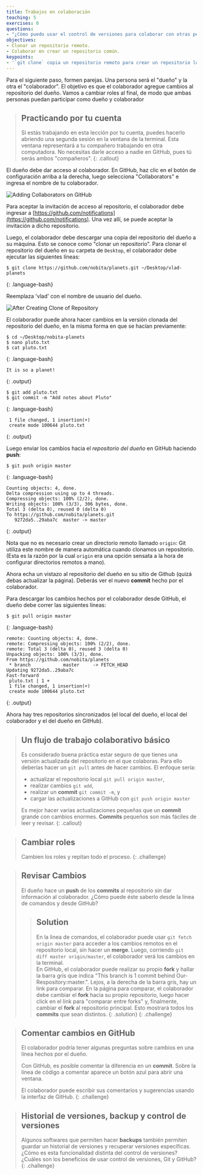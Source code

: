 ```yaml
---
title: Trabajos en colaboración
teaching: 5
exercises: 0
questions:
- "¿Cómo puedo usar el control de versiones para colaborar con otras personas?" 
objectives:
- Clonar un repositorio remoto.
- Colaborar en crear un repositorio común.
keypoints: 
- '`git clone` copia un repositorio remoto para crear un repositorio local llamado `origin` configurado automáticamente.'
---
```


Para el siguiente paso, formen parejas. Una persona será el "dueño" y la otra el "colaborador". El objetivo es que el colaborador agregue cambios al repositorio del dueño. Vamos a cambiar roles al final, de modo que ambas personas puedan participar como dueño y colaborador

> ## Practicando por tu cuenta
>
> Si estás trabajando en esta lección por tu cuenta, puedes hacerlo abriendo una segunda sesión en la 
> ventana de la terminal. Esta ventana representará a tu compañero trabajando en otra computadora. No necesitas darle acceso a nadie en GitHub, pues tú serás ambos "compañeros".
{: .callout}

El dueño debe dar acceso al colaborador. En GitHub, haz clic en el botón de configuración arriba a la derecha,
luego selecciona "Collaborators" e ingresa el nombre de tu colaborador.

![Adding Collaborators on GitHub](../fig/github-add-collaborators.png)

Para aceptar la invitación de acceso al repositorio, el colaborador
debe ingresar a [https://github.com/notifications](https://github.com/notifications).
Una vez allí, se puede aceptar la invitación a dicho repositorio.

Luego, el colaborador debe descargar una copia del repositorio del dueño a su máquina. Esto se conoce como "clonar un repositorio". Para clonar el repositorio del dueño en su carpeta de `Desktop`, el colaborador debe ejecutar las siguientes líneas:

~~~
$ git clone https://github.com/nobita/planets.git ~/Desktop/vlad-planets
~~~
{: .language-bash}

Reemplaza 'vlad' con el nombre de usuario del dueño.

![After Creating Clone of Repository](../fig/github-collaboration.svg)

El colaborador puede ahora hacer cambios en la versión clonada del repositorio del dueño, en la misma forma en que se hacían previamente:

~~~
$ cd ~/Desktop/nobita-planets
$ nano pluto.txt
$ cat pluto.txt
~~~
{: .language-bash}

~~~
It is so a planet!
~~~
{: .output}

~~~
$ git add pluto.txt
$ git commit -m "Add notes about Pluto"
~~~
{: .language-bash}

~~~
 1 file changed, 1 insertion(+)
 create mode 100644 pluto.txt
~~~
{: .output}

Luego enviar los cambios hacia el *repositorio del dueño* en GitHub haciendo **push**:

~~~
$ git push origin master
~~~
{: .language-bash}

~~~
Counting objects: 4, done.
Delta compression using up to 4 threads.
Compressing objects: 100% (2/2), done.
Writing objects: 100% (3/3), 306 bytes, done.
Total 3 (delta 0), reused 0 (delta 0)
To https://github.com/nobita/planets.git
   9272da5..29aba7c  master -> master
~~~
{: .output}

Nota que no es necesario crear un directorio remoto llamado `origin`: Git utiliza este nombre de manera automática cuando clonamos un repositorio. (Esta es la razón por la cual `origin` era una opción sensata a la hora de configurar directorios remotos a mano).

Ahora echa un vistazo al repositorio del dueño en su sitio de Github (quizá debas actualizar la página). Deberás ver el nuevo **commit** hecho por el colaborador.

Para descargar los cambios hechos por el colaborador desde GitHub, el dueño debe correr las siguientes líneas:

~~~
$ git pull origin master
~~~
{: .language-bash}

~~~
remote: Counting objects: 4, done.
remote: Compressing objects: 100% (2/2), done.
remote: Total 3 (delta 0), reused 3 (delta 0)
Unpacking objects: 100% (3/3), done.
From https://github.com/nobita/planets
 * branch            master     -> FETCH_HEAD
Updating 9272da5..29aba7c
Fast-forward
 pluto.txt | 1 +
 1 file changed, 1 insertion(+)
 create mode 100644 pluto.txt
~~~
{: .output}

Ahora hay tres repositorios sincronizados (el local del dueño, el local del colaborador y el del dueño en GitHub).

> ## Un flujo de trabajo colaborativo básico
> 
> Es considerado buena práctica estar seguro de que tienes una versión actualizada del repositorio en el que colaboras. Para ello deberías hacer un `git pull` antes de hacer cambios. El enfoque sería:
> * actualizar el repositorio local `git pull origin master`,
> * realizar cambios `git add`,
> * realizar un **commit** `git commit -m`, y
> * cargar las actualizaciones a GitHub con `git push origin master`
> 
> Es mejor hacer varias actualizaciones pequeñas que un **commit** grande con cambios enormes. **Commits** pequeños son más fáciles de leer y revisar.
{: .callout}

> ## Cambiar roles
>
> Cambien los roles y repitan todo el proceso.
{: .challenge}

> ## Revisar Cambios
>
> El dueño hace un **push** de los **commits** al repositorio sin dar información al colaborador. ¿Cómo puede éste saberlo desde la linea de comandos y desde GitHub?
>
> > ## Solution
> > En la linea de comandos, el colaborador puede usar ```git fetch origin master``` para acceder a los cambios remotos en el repositorio local, sin hacer un **merge**. Luego, corriendo ```git diff master origin/master```, el colaborador verá los cambios en la terminal.  
> > En GitHub, el colaborador puede realizar su propio **fork** y hallar la barra gris que indica "This branch is 1 commit behind Our-Respository:master.". Lejos, a la derecha de la barra gris, hay un link para comparar. En la página para comparar, el colaborador debe cambiar el **fork** hacia su propio repositorio, luego hacer click en el link para "comparar entre forks" y, finalmente, cambiar el **fork** al repositorio principal. Esto mostrará todos los **commits** que sean distintos.
> {: .solution}
{: .challenge}

> ## Comentar cambios en GitHub
> 
> El colaborador podría tener algunas preguntas sobre cambios en una línea hechos por el dueño. 
>
> Con GitHub, es posible comentar la diferencia en un **commit**. Sobre la línea de código a comentar aparece un botón azul para abrir una ventana. 
>
> El colaborador puede escribir sus comentarios y sugerencias usando la interfaz de GitHub.
{: .challenge}

> ## Historial de versiones, backup y control de versiones
> Algunos softwares que permiten hacer **backups** también permiten guardar un historial de versiones y recuperar versiones específicas. ¿Cómo es esta funcionalidad distinta del control de versiones? ¿Cuáles son los beneficios de usar control de versiones, Git y GitHub? 
{: .challenge}

